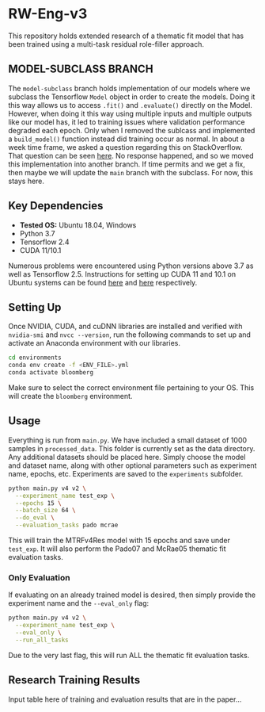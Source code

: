# RW-Eng-v3

This repository holds extended research of a thematic fit model that has been trained using a multi-task residual role-filler approach. 

## MODEL-SUBCLASS BRANCH
The `model-subclass` branch holds implementation of our models where we subclass the Tensorflow `Model` object in
order to create the models. Doing it this way allows us to access `.fit()` and `.evaluate()` directly on the Model.
However, when doing it this way using multiple inputs and multiple outputs like our model has, it led to training issues
where validation performance degraded each epoch. Only when I removed the sublcass and implemented a `build_model()`
function instead did training occur as normal. In about a week time frame, we asked a question regarding this on
StackOverflow. That question can be seen [here](https://stackoverflow.com/questions/69285578/validation-test-worse-metrics-with-multi-input-output-tensorflow-model-subclass).
No response happened, and so we moved this implementation into another branch. If time permits and we get a fix,
then maybe we will update the `main` branch with the subclass. For now, this stays here.

## Key Dependencies

- **Tested OS:** Ubuntu 18.04, Windows
- Python 3.7
- Tensorflow 2.4
- CUDA 11/10.1

Numerous problems were encountered using Python versions above 3.7 as well as Tensorflow 2.5. Instructions for setting up CUDA 11 and 10.1 on Ubuntu systems can be found [here](https://www.tensorflow.org/install/gpu#install_cuda_with_apt) and [here](http://web.archive.org/web/20201207152356/https://www.tensorflow.org/install/gpu) respectively.

## Setting Up

Once NVIDIA, CUDA, and cuDNN libraries are installed and verified with `nvidia-smi` and `nvcc --version`, run the following commands to set up and activate an Anaconda environment with our libraries.

```bash
cd environments
conda env create -f <ENV_FILE>.yml
conda activate bloomberg
```

Make sure to select the correct environment file pertaining to your OS. This will create the `bloomberg` environment.

## Usage

Everything is run from `main.py`. We have included a small dataset of 1000 samples in `processed_data`. This folder is currently set as the data directory. Any additional datasets should be placed here. Simply choose the model and dataset name, along with other optional parameters such as experiment name, epochs, etc. Experiments are saved to the `experiments` subfolder.

```bash
python main.py v4 v2 \
  --experiment_name test_exp \
  --epochs 15 \
  --batch_size 64 \
  --do_eval \
  --evaluation_tasks pado mcrae
```

This will train the MTRFv4Res model with 15 epochs and save under `test_exp`. It will also perform the Pado07 and McRae05 thematic fit evaluation tasks.

### Only Evaluation

If evaluating on an already trained model is desired, then simply provide the experiment name and the `--eval_only` flag:

```bash
python main.py v4 v2 \
  --experiment_name test_exp \
  --eval_only \
  --run_all_tasks
```

Due to the very last flag, this will run ALL the thematic fit evaluation tasks.

## Research Training Results

Input table here of training and evaluation results that are in the paper...

